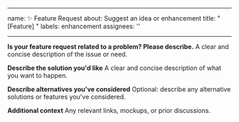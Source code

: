 
---
name: ✨ Feature Request
about: Suggest an idea or enhancement
title: "[Feature] <short description>"
labels: enhancement
assignees: ''

---

**Is your feature request related to a problem? Please describe.**
A clear and concise description of the issue or need.

**Describe the solution you'd like**
A clear and concise description of what you want to happen.

**Describe alternatives you've considered**
Optional: describe any alternative solutions or features you've considered.

**Additional context**
Any relevant links, mockups, or prior discussions.
